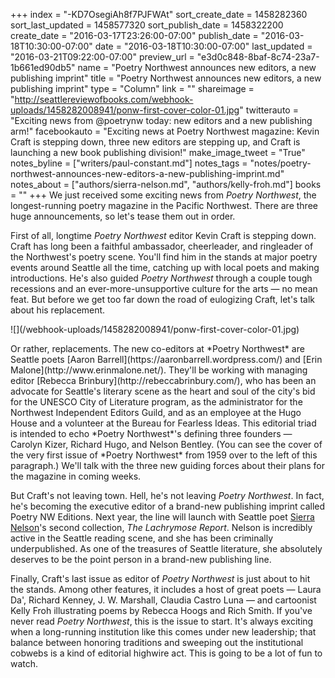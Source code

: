 +++
index = "-KD7OsegiAh8f7PJFWAt"
sort_create_date = 1458282360
sort_last_updated = 1458577320
sort_publish_date = 1458322200
create_date = "2016-03-17T23:26:00-07:00"
publish_date = "2016-03-18T10:30:00-07:00"
date = "2016-03-18T10:30:00-07:00"
last_updated = "2016-03-21T09:22:00-07:00"
preview_url = "e3d0c848-8baf-8c74-23a7-1b661ed90db5"
name = "Poetry Northwest announces new editors, a new publishing imprint"
title = "Poetry Northwest announces new editors, a new publishing imprint"
type = "Column"
link = ""
shareimage = "http://seattlereviewofbooks.com/webhook-uploads/1458282008941/ponw-first-cover-color-01.jpg"
twitterauto = "Exciting news from @poetrynw today: new editors and a new publishing arm!"
facebookauto = "Exciting news at Poetry Northwest magazine: Kevin Craft is stepping down, three new editors are stepping up, and Craft is launching a new book publishing division!"
make_image_tweet = "True"
notes_byline = ["writers/paul-constant.md"]
notes_tags = "notes/poetry-northwest-announces-new-editors-a-new-publishing-imprint.md"
notes_about = ["authors/sierra-nelson.md", "authors/kelly-froh.md"]
books = ""
+++
We just received some exciting news from *Poetry Northwest*, the longest-running poetry magazine in the Pacific Northwest. There are three huge announcements, so let's tease them out in order.

First of all, longtime *Poetry Northwest* editor Kevin Craft is stepping down. Craft has long been a faithful ambassador, cheerleader, and ringleader of the Northwest's poetry scene. You'll find him in the stands at major poetry events around Seattle all the time, catching up with local poets and making introductions. He's also guided *Poetry Northwest* through a couple tough recessions and an ever-more-unsupportive culture for the arts — no mean feat. But before we get too far down the road of eulogizing Craft, let's talk about his replacement.

<p class="image-left">![](/webhook-uploads/1458282008941/ponw-first-cover-color-01.jpg)</p>Or rather, replacements. The new co-editors at *Poetry Northwest* are Seattle poets [Aaron Barrell](https://aaronbarrell.wordpress.com/) and [Erin Malone](http://www.erinmalone.net/). They'll be working with managing editor [Rebecca Brinbury](http://rebeccabrinbury.com/), who has been an advocate for Seattle's literary scene as the heart and soul of the city's bid for the UNESCO City of Literature program, as the administrator for the Northwest Independent Editors Guild,  and as an employee at the Hugo House and a volunteer at the Bureau for Fearless Ideas. This editorial triad is intended to echo *Poetry Northwest*'s defining three founders — Carolyn Kizer, Richard Hugo, and Nelson Bentley. (You can see the cover of the very first issue of *Poetry Northwest* from 1959 over to the left of this paragraph.) We'll talk with the three new guiding forces about their plans for the magazine in coming weeks.

But Craft's not leaving town. Hell, he's not leaving *Poetry Northwest*. In fact, he's becoming the executive editor of a brand-new publishing imprint called Poetry NW Editions. Next year, the line will launch with Seattle poet [Sierra Nelson](http://seattlereviewofbooks.com/notes/2015/09/08/rogue-wave/)'s second collection, *The Lachrymose Report*. Nelson is incredibly active in the Seattle reading scene, and she has been criminally underpublished. As one of the treasures of Seattle literature, she absolutely deserves to be the point person in a brand-new publishing line.

Finally, Craft's last issue as editor of *Poetry Northwest* is just about to hit the stands. Among other features, it includes a host of great poets — Laura Da', Richard Kenney, J. W. Marshall, Claudia Castro Luna — and cartoonist Kelly Froh illustrating poems by Rebecca Hoogs and Rich Smith. If you've never read *Poetry Northwest*, this is the issue to start. It's always exciting when a long-running institution like this comes under new leadership; that balance between honoring traditions and sweeping out the institutional cobwebs is a kind of editorial highwire act. This is going to be a lot of fun to watch.